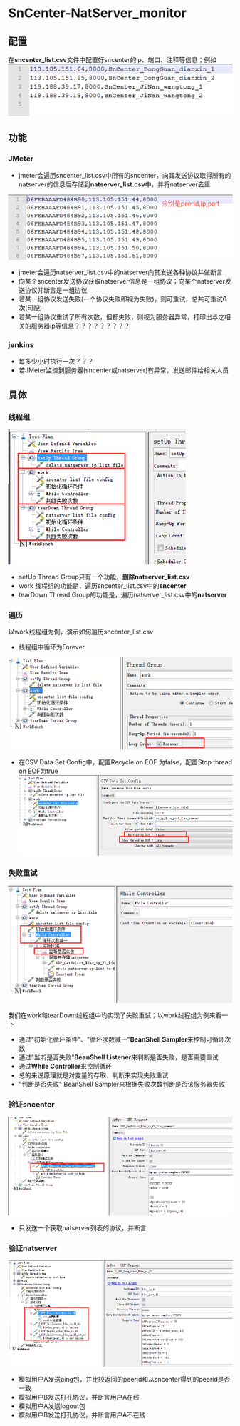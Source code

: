 # SnCenter-NatServer_monitor

## 配置
在**sncenter_list.csv**文件中配置好sncenter的ip、端口、注释等信息；例如
![image](https://github.com/512444693/resources/blob/master/SnCenter-NatServer_monitor/1.jpg)

## 功能
### JMeter
- jmeter会遍历sncenter_list.csv中所有的sncenter，向其发送协议取得所有的natserver的信息后存储到**natserver_list.csv**中，并将natserver去重

![image](https://github.com/512444693/resources/blob/master/SnCenter-NatServer_monitor/2.jpg)
- jmeter会遍历natserver_list.csv中的natserver向其发送各种协议并做断言
- 向某个sncenter发送协议获取natserver信息是一组协议；向某个natserver发送协议并断言是一组协议
- 若某一组协议发送失败(一个协议失败即视为失败)，则可重试，总共可重试**6次**(可配)
- 若某一组协议重试了所有次数，但都失败，则视为服务器异常，打印出与之相关的服务器ip等信息？？？？？？？？？

### jenkins
- 每多少小时执行一次？？？
- 若JMeter监控到服务器(sncenter或natserver)有异常，发送邮件给相关人员



## 具体
### 线程组
![image](https://github.com/512444693/resources/blob/master/SnCenter-NatServer_monitor/3.jpg)
- setUp Thread Group只有一个功能，**删除natserver_list.csv**
- work 线程组的功能是，遍历sncenter_list.csv中的**sncenter**
- tearDown Thread Group的功能是，遍历natserver_list.csv中的**natserver**

### 遍历
以work线程组为例，演示如何遍历sncenter_list.csv
- 线程组中循环为Forever

![image](https://github.com/512444693/resources/blob/master/SnCenter-NatServer_monitor/4.jpg)
- 在CSV Data Set Config中，配置Recycle on EOF 为false，配置Stop thread on EOF为true
![image](https://github.com/512444693/resources/blob/master/SnCenter-NatServer_monitor/5.jpg)


### 失败重试
![image](https://github.com/512444693/resources/blob/master/SnCenter-NatServer_monitor/7.jpg)

我们在work和tearDown线程组中均实现了失败重试；以work线程组为例来看一下
- 通过"初始化循环条件"、"循环次数减一"**BeanShell Sampler**来控制可循环次数
- 通过"监听是否失败"**BeanShell Listener**来判断是否失败，是否需要重试
- 通过**While Controller**来控制循环
- 总的来说原理就是对变量的存取、判断来实现失败重试
- "判断是否失败" BeanShell Sampler来根据失败次数判断是否该服务器失败

### 验证sncenter
![image](https://github.com/512444693/resources/blob/master/SnCenter-NatServer_monitor/8.jpg)
- 只发送一个获取natserver列表的协议，并断言

### 验证natserver
![image](https://github.com/512444693/resources/blob/master/SnCenter-NatServer_monitor/10.jpg)
- 模拟用户A发送ping包，并比较返回的peerid和从sncenter得到的peerid是否一致
- 模拟用户B发送打孔协议，并断言用户A在线
- 模拟用户A发送logout包
- 模拟用户B发送打孔协议，并断言用户A不在线